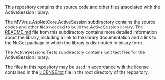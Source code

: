 This repository contains the source code and other files associated with the ActiveSession library.

The MVVrus.AspNetCore.ActiveSession subdirectory contains the source codes and other files needed to build the ActiveSession library. The [README.md](./MVVrus.AspNetCore.ActiveSession/README.md) file from this subdirectory contains more detailed information about the library, including a link to the library documentation and a link to the NuGet package in which the library is distributed in binary form.

The ActiveSessions.Tests subdirectory contains unit test files for the ActiveSession library.

The files in this repository may be used in accordance with the license contained in the [LICENSE.txt](./LICENSE.txt) file in the root directory of the repository.

